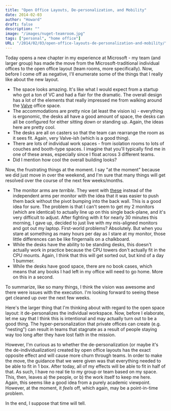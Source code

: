 ```yaml
---
title: "Open Office Layouts, De-personalization, and Mobility"
date: 2014-02-03
author: "Howard"
draft: false
description: ""
image: "/images/nuget-teamroom.jpg"
tags: ["personal", "home office"]
URL: "/2014/02/03/open-office-layouts-de-personalization-and-mobility/"
---
```


Today opens a new chapter in my experience at Microsoft - my team (and larger group) has made the move from the Microsoft-traditional individual offices to the open office layout (team rooms, more specifically). Now, before I come off as negative, I'll enumerate some of the things that I really like about the new layout.

* The space looks amazing. It's like what I would expect from a startup who got a ton of VC and had a flair for the dramatic. The overall design has a lot of the elements that really impressed me from walking around the [Valve](http://officesnapshots.com/2012/03/05/the-valve-offices/) office space.
* The accommodations are pretty nice (at least the vision is) - everything is ergonomic, the desks all have a good amount of space, the desks can all be configured for either sitting down or standing up. Again, the ideas here are pretty cool.
* The desks are all on casters so that the team can rearrange the room as it sees fit. Again, very Valve-ish (which is a good thing).
* There are lots of individual work spaces - from isolation rooms to lots of couches and booth-type spaces. I imagine that you'll typically find me in one of these areas, especially since I float across 3 different teams.
* Did I mention how cool the overall building looks?

Now, the frustrating things at the moment. I say "at the moment" because we did just move in over the weekend, and I'm sure that many things will get resolved over the course of the next few weeks/months.

* The monitor arms are *terrible*. They went with [these](http://www.rakuten.com/prod/humanscale-m8-mounting-arm-for-flat-panel-display-42-lb-load-capacity/223608683.html?listingId=328048696) instead of the independent arms per monitor with the idea that it was easier to push them back without the pivot bumping into the back wall. This is a good idea for sure. The problem is that I can't seem to get my 2 monitors (which are identical) to actually line up on this single back-plane, and it's very difficult to adjust. After fighting with it for nearly 30 minutes this morning, I gave up, decided to just live with my mis-aligned monitors and got out my laptop. First-world problems? Absolutely. But when you stare at something as many hours per day as I stare at my monitor, those little differences can be like fingernails on a chalkboard.
* While the desks have the ability to be standing desks, this doesn't actually work in practice because the CPU towers don't actually fit in the CPU mounts. Again, I think that this will get sorted out, but kind of a day 1 bummer.
* While the desks have good space, there are no book cases, which means that any books I had left in my office will need to go home. More on this in a second.

To summarize, like so many things, I think the vision was awesome and there were issues with the execution. I'm looking forward to seeing these get cleaned up over the next few weeks.

Here's the larger thing that I'm thinking about with regard to the open space layout: it de-personalizes the individual workspace. Now, before I elaborate, let me say that I think this is intentional and may actually turn out to be a good thing. The hyper-personalization that private offices can create (e.g. "nesting") can result in teams that stagnate as a result of people staying way too long after they have lost faith in the mission. 

However, I'm curious as to whether the de-personalization (or maybe it's the de-individualization) created by open office layouts has the exact opposite effect and will cause more churn through teams. In order to make the move, the guidance that we were given was that everything needed to be able to fit in 1 box. After today, all of my effects will be able to fit in half of that. As such, I have no real tie to my group or team based on my space. This, then, leaves a) the people, or b) the work itself to keep me here. Again, this seems like a good idea from a purely academic viewpoint. However, at the moment, it _feels_ off, which again, may be a point-in-time problem.

In the end, I suppose that time will tell.
